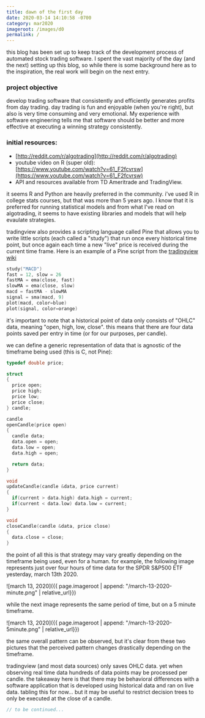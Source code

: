 ```yaml
---
title: dawn of the first day
date: 2020-03-14 14:10:58 -0700
category: mar2020
imageroot: /images/d0
permalink: /
---
```


<!--start-->
this blog has been set up to keep track of the development process of automated stock trading software. I spent the vast majority of the day (and the next) setting up this blog, so while there is some background here as to the inspiration, the real work will begin on the next entry.

### project objective

develop trading software that consistently and efficiently generates profits from day trading. day trading is fun and enjoyable (when you're right), but also is very time consuming and very emotional. My experience with software engineering tells me that software should be better and more effective at executing a winning strategy consistently.
<!--end-->

### initial resources:  
- [http://reddit.com/r/algotrading](http://reddit.com/r/algotrading)  
- youtube video on R (super old):  
[https://www.youtube.com/watch?v=61_F2fcvrsw](https://www.youtube.com/watch?v=61_F2fcvrsw)  
- API and resources available from TD Ameritrade and TradingView.  

it seems R and Python are heavily preferred in the community. i've used R in college stats courses, but that was more than 5 years ago. I know that it is preferred for running statistical models and from what I've read on algotrading, it seems to have existing libraries and models that will help evaulate strategies.

tradingview also provides a scripting language called Pine that allows you to write little scripts (each called a "study") that run once every historical time point, but once again each time a new "live" price is received during the current time frame. Here is an example of a Pine script from the [tradingview wiki](https://www.tradingview.com/wiki/Example_of_an_Indicator_in_Pine)

```c
study("MACD")
fast = 12, slow = 26
fastMA = ema(close, fast)
slowMA = ema(close, slow)
macd = fastMA - slowMA
signal = sma(macd, 9)
plot(macd, color=blue)
plot(signal, color=orange)
```

it's important to note that a historical point of data only consists of "OHLC" data, meaning "open, high, low, close". this means that there are four data points saved per entry in time (or for our purposes, per candle). 

we can define a generic representation of data that is agnostic of the timeframe being used (this is C, not Pine):

```c
typedef double price;

struct 
{
  price open;
  price high;
  price low;
  price close;
} candle;

candle
openCandle(price open)
{
  candle data;
  data.open = open;
  data.low = open;
  data.high = open;

  return data;
}

void
updateCandle(candle &data, price current)
{
  if(current > data.high) data.high = current;
  if(current < data.low) data.low = current;
}

void
closeCandle(candle &data, price close)
{
  data.close = close;
}
```

the point of all this is that strategy may vary greatly depending on the timeframe being used, even for a human. for example, the following image represents just over four hours of time data for the SPDR S&P500 ETF yesterday, march 13th 2020.

![march 13, 2020]({{ page.imageroot | append: "/march-13-2020-minute.png" | relative_url}})

while the next image represents the same period of time, but on a 5 minute timeframe.

![march 13, 2020]({{ page.imageroot | append: "/march-13-2020-5minute.png" | relative_url}})  

the same overall pattern can be observed, but it's clear from these two pictures that the perceived pattern changes drastically depending on the timeframe.

tradingview (and most data sources) only saves OHLC data. yet when observing real time data hundreds of data points may be processed per candle. the takeaway here is that there may be behavioral differences with a software application that is developed using historical data and ran on live data. tabling this for now... but it may be useful to restrict decision trees to only be executed at the close of a candle.


```c
// to be continued...
```

